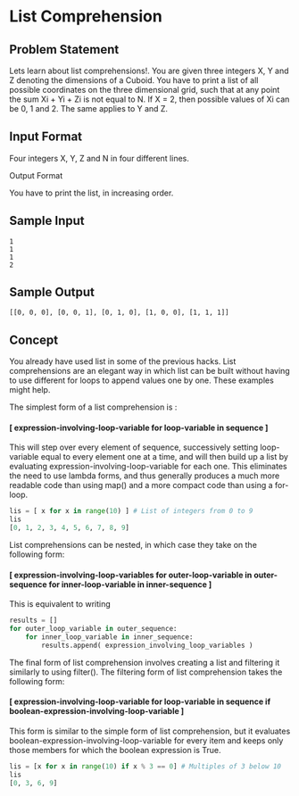 # List Comprehension

## Problem Statement

Lets learn about list comprehensions!. You are given three integers X, Y and Z denoting the dimensions of a Cuboid. You have to print a list of all possible coordinates on the three dimensional grid, such that at any point the sum Xi + Yi + Zi is not equal to N. If X = 2, then possible values of Xi can be 0, 1 and 2. The same applies to Y and Z.

## Input Format

Four integers X, Y, Z and N in four different lines.

Output Format

You have to print the list, in increasing order.

## Sample Input
```
1
1
1
2
```
## Sample Output
```
[[0, 0, 0], [0, 0, 1], [0, 1, 0], [1, 0, 0], [1, 1, 1]]
```
## Concept

You already have used list in some of the previous hacks. List comprehensions are an elegant way in which list can be built without having to use different for loops to append values one by one. These examples might help.

The simplest form of a list comprehension is :

#### [ expression-involving-loop-variable for loop-variable in sequence ]

This will step over every element of sequence, successively setting loop-variable equal to every element one at a time, and will then build up a list by evaluating expression-involving-loop-variable for each one. This eliminates the need to use lambda forms, and thus generally produces a much more readable code than using map() and a more compact code than using a for-loop.

```python
lis = [ x for x in range(10) ] # List of integers from 0 to 9
lis
[0, 1, 2, 3, 4, 5, 6, 7, 8, 9]
```

List comprehensions can be nested, in which case they take on the following form:

#### [ expression-involving-loop-variables for outer-loop-variable in outer-sequence for inner-loop-variable in inner-sequence ]
This is equivalent to writing
```python
results = []
for outer_loop_variable in outer_sequence:
    for inner_loop_variable in inner_sequence:
        results.append( expression_involving_loop_variables )
```
The final form of list comprehension involves creating a list and filtering it similarly to using filter(). The filtering form of list comprehension takes the following form:

#### [ expression-involving-loop-variable for loop-variable in sequence if boolean-expression-involving-loop-variable ]

This form is similar to the simple form of list comprehension, but it evaluates boolean-expression-involving-loop-variable for every item and keeps only those members for which the boolean expression is True.

```python
lis = [x for x in range(10) if x % 3 == 0] # Multiples of 3 below 10
lis
[0, 3, 6, 9]
```
